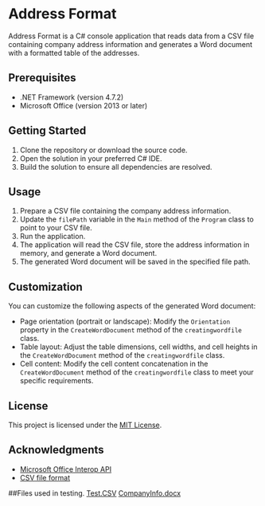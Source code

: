 # Address Format

Address Format is a C# console application that reads data from a CSV file containing company address information and generates a Word document with a formatted table of the addresses.

## Prerequisites

- .NET Framework (version 4.7.2)
- Microsoft Office (version 2013 or later)

## Getting Started

1. Clone the repository or download the source code.
2. Open the solution in your preferred C# IDE.
3. Build the solution to ensure all dependencies are resolved.

## Usage

1. Prepare a CSV file containing the company address information.
2. Update the `filePath` variable in the `Main` method of the `Program` class to point to your CSV file.
3. Run the application.
4. The application will read the CSV file, store the address information in memory, and generate a Word document.
5. The generated Word document will be saved in the specified file path.

## Customization

You can customize the following aspects of the generated Word document:

- Page orientation (portrait or landscape): Modify the `Orientation` property in the `CreateWordDocument` method of the `creatingwordfile` class.
- Table layout: Adjust the table dimensions, cell widths, and cell heights in the `CreateWordDocument` method of the `creatingwordfile` class.
- Cell content: Modify the cell content concatenation in the `CreateWordDocument` method of the `creatingwordfile` class to meet your specific requirements.

## License

This project is licensed under the [MIT License](LICENSE).

## Acknowledgments

- [Microsoft Office Interop API](https://docs.microsoft.com/en-us/dotnet/api/microsoft.office.interop.word)
- [CSV file format](https://en.wikipedia.org/wiki/Comma-separated_values)

##Files used in testing.
[Test.CSV](https://github.com/AviWind02/Address-Formating-tool/files/11569396/Test.CSV)
[CompanyInfo.docx](https://github.com/AviWind02/Address-Formating-tool/files/11569458/CompanyInfo.docx)
